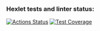 ### Hexlet tests and linter status:
[![Actions Status](https://github.com/vasilievpg/java-project-61/workflows/hexlet-check/badge.svg)](https://github.com/vasilievpg/java-project-61/actions)
[![Test Coverage](https://api.codeclimate.com/v1/badges/1233139ca086fe91a8d8/test_coverage)](https://codeclimate.com/github/vasilievpg/java-project-61/test_coverage)